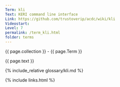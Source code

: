 ```yaml
---
Term: kli
Text: KERI command line interface
Link: https://github.com/trustoverip/acdc/wiki/kli
Videostart: 
Level: 7
permalink: /term_kli.html
folder: terms
---
```


{{ page.collection }} - {{ page.Term }}

   {{ page.text }}

{% include_relative glossary/kli.md %}

 {% include links.html %} 
